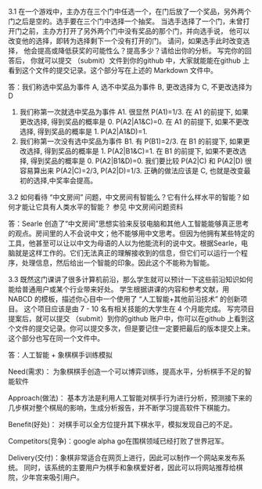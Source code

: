 3.1
 在一个游戏中，主办方在三个门中任选一个，在门后放了一个奖品，另外两个门之后是空的。选手要在三个门中选择一个抽奖。 当选手选择了一个门，未曾打开门之前，主办方打开了另外两个门中没有奖品的那个门，并向选手说， 他可以改变他的选择，即转为选择剩下一个没有打开的门。 请问，如果选手此时改变选择， 他会提高或降低获奖的可能性么？提高多少？请给出你的分析。 写完你的回答后， 你就可以提交 （submit）文件到你的github 中，大家就能能在github 上看到这个文件的提交记录。这个部分写在上述的 Markdown 文件中。

答：我们称选中奖品为事件 A, 选不中奖品为事件 B, 更改选择为 C, 不更改选择为 D 
1) 我们称第一次就选中奖品为事件 A1. 很显然 P(A1)=1/3. 
在 A1 的前提下, 如果更改选择, 得到奖品的概率是 0. P(A2|A1&C)=0. 
在 A1 的前提下, 如果不更改选择, 得到奖品的概率是 1. P(A2|A1&D)=1. 
2) 我们称第一次没有选中奖品为事件 B1. 有 P(B1)=2/3. 
在 B1 的前提下, 如果更改选择, 得到奖品的概率是 1. P(A2|B1&C)=1. 
在 B1 的前提下, 如果不更改选择, 得到奖品的概率是 0. P(A2|B1&D)=0. 
我们要比较 P(A2|C) 和 P(A2|D) 
很容易算出来 P(A2|C)=2/3, P(A2|D)=1/3. 
正确的做法应该是 C, 也就是改变最初的选择,中奖率会提高。 


3.2 如何看待 “中文房间” 问题，中文房间有智能么？它有什么样水平的智能？如何才能让它具有人类水平的智能？ 参见 中文房间问题资料

答：Searle 创造了“中文房间”思想实验来反驳电脑和其他人工智能能够真正思考的观点。房间里的人不会说中文；他不能够用中文思考。但因为他拥有某些特定的工具，他甚至可以让以中文为母语的人以为他能流利的说中文。根据Searle，电脑就是这样工作的。它们无法真正的理解接收到的信息，但它们可以运行一个程序，处理信息，然后给出一个智能的印象。因此这个不能称为智能。




3.3 既然这门课讲了很多计算机前沿，那么学生就可以预计一下这些前沿知识如何能给普通用户或某个行业带来好处。 学生根据讲课的内容和参考文献，用 NABCD 的模板，描述你心目中一个使用了 “人工智能+其他前沿技术” 的创新项目。 这个项目应该是由 7 - 10 名有相关技能的大学生在 4 个月能完成。 写完项目提案后，就可以提交 （submit）到你的github 账户中，你可以在github 上看到这个文件的提交记录。你可以提交多次，但是要记住一定要把最后的版本提交上来。这个部分也写在同一个文件中。

答：人工智能 + 象棋棋手训练模拟

Need(需求)： 为象棋棋手创造一个可以博弈训练，提高水平，分析棋手不足的智能软件

Approach(做法)： 基本方法是利用人工智能对棋手行为进行分析，预测接下来的几步棋对整个棋局的影响，生成分析报告，并不断学习提高软件下棋能力。

Benefit(好处)： 对棋手可以全方位提升其下棋水平，模拟发现自己的不足。

Competitors(竞争)：google alpha go在围棋领域已经打败了世界冠军。

Delivery(交付)：象棋非常适合在网页上进行，因此可以制作一个网站来发布系统。 同时，该系统的主要用户为棋手和象棋爱好者，因此可以将网站推荐给棋院，少年宫来吸引用户。
